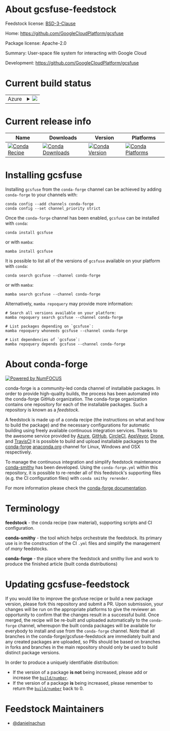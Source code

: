 About gcsfuse-feedstock
=======================

Feedstock license: [BSD-3-Clause](https://github.com/conda-forge/gcsfuse-feedstock/blob/main/LICENSE.txt)

Home: https://github.com/GoogleCloudPlatform/gcsfuse

Package license: Apache-2.0

Summary: User-space file system for interacting with Google Cloud

Development: https://github.com/GoogleCloudPlatform/gcsfuse

Current build status
====================


<table>
    
  <tr>
    <td>Azure</td>
    <td>
      <details>
        <summary>
          <a href="https://dev.azure.com/conda-forge/feedstock-builds/_build/latest?definitionId=23630&branchName=main">
            <img src="https://dev.azure.com/conda-forge/feedstock-builds/_apis/build/status/gcsfuse-feedstock?branchName=main">
          </a>
        </summary>
        <table>
          <thead><tr><th>Variant</th><th>Status</th></tr></thead>
          <tbody><tr>
              <td>linux_64</td>
              <td>
                <a href="https://dev.azure.com/conda-forge/feedstock-builds/_build/latest?definitionId=23630&branchName=main">
                  <img src="https://dev.azure.com/conda-forge/feedstock-builds/_apis/build/status/gcsfuse-feedstock?branchName=main&jobName=linux&configuration=linux%20linux_64_" alt="variant">
                </a>
              </td>
            </tr>
          </tbody>
        </table>
      </details>
    </td>
  </tr>
</table>

Current release info
====================

| Name | Downloads | Version | Platforms |
| --- | --- | --- | --- |
| [![Conda Recipe](https://img.shields.io/badge/recipe-gcsfuse-green.svg)](https://anaconda.org/conda-forge/gcsfuse) | [![Conda Downloads](https://img.shields.io/conda/dn/conda-forge/gcsfuse.svg)](https://anaconda.org/conda-forge/gcsfuse) | [![Conda Version](https://img.shields.io/conda/vn/conda-forge/gcsfuse.svg)](https://anaconda.org/conda-forge/gcsfuse) | [![Conda Platforms](https://img.shields.io/conda/pn/conda-forge/gcsfuse.svg)](https://anaconda.org/conda-forge/gcsfuse) |

Installing gcsfuse
==================

Installing `gcsfuse` from the `conda-forge` channel can be achieved by adding `conda-forge` to your channels with:

```
conda config --add channels conda-forge
conda config --set channel_priority strict
```

Once the `conda-forge` channel has been enabled, `gcsfuse` can be installed with `conda`:

```
conda install gcsfuse
```

or with `mamba`:

```
mamba install gcsfuse
```

It is possible to list all of the versions of `gcsfuse` available on your platform with `conda`:

```
conda search gcsfuse --channel conda-forge
```

or with `mamba`:

```
mamba search gcsfuse --channel conda-forge
```

Alternatively, `mamba repoquery` may provide more information:

```
# Search all versions available on your platform:
mamba repoquery search gcsfuse --channel conda-forge

# List packages depending on `gcsfuse`:
mamba repoquery whoneeds gcsfuse --channel conda-forge

# List dependencies of `gcsfuse`:
mamba repoquery depends gcsfuse --channel conda-forge
```


About conda-forge
=================

[![Powered by
NumFOCUS](https://img.shields.io/badge/powered%20by-NumFOCUS-orange.svg?style=flat&colorA=E1523D&colorB=007D8A)](https://numfocus.org)

conda-forge is a community-led conda channel of installable packages.
In order to provide high-quality builds, the process has been automated into the
conda-forge GitHub organization. The conda-forge organization contains one repository
for each of the installable packages. Such a repository is known as a *feedstock*.

A feedstock is made up of a conda recipe (the instructions on what and how to build
the package) and the necessary configurations for automatic building using freely
available continuous integration services. Thanks to the awesome service provided by
[Azure](https://azure.microsoft.com/en-us/services/devops/), [GitHub](https://github.com/),
[CircleCI](https://circleci.com/), [AppVeyor](https://www.appveyor.com/),
[Drone](https://cloud.drone.io/welcome), and [TravisCI](https://travis-ci.com/)
it is possible to build and upload installable packages to the
[conda-forge](https://anaconda.org/conda-forge) [anaconda.org](https://anaconda.org/)
channel for Linux, Windows and OSX respectively.

To manage the continuous integration and simplify feedstock maintenance
[conda-smithy](https://github.com/conda-forge/conda-smithy) has been developed.
Using the ``conda-forge.yml`` within this repository, it is possible to re-render all of
this feedstock's supporting files (e.g. the CI configuration files) with ``conda smithy rerender``.

For more information please check the [conda-forge documentation](https://conda-forge.org/docs/).

Terminology
===========

**feedstock** - the conda recipe (raw material), supporting scripts and CI configuration.

**conda-smithy** - the tool which helps orchestrate the feedstock.
                   Its primary use is in the construction of the CI ``.yml`` files
                   and simplify the management of *many* feedstocks.

**conda-forge** - the place where the feedstock and smithy live and work to
                  produce the finished article (built conda distributions)


Updating gcsfuse-feedstock
==========================

If you would like to improve the gcsfuse recipe or build a new
package version, please fork this repository and submit a PR. Upon submission,
your changes will be run on the appropriate platforms to give the reviewer an
opportunity to confirm that the changes result in a successful build. Once
merged, the recipe will be re-built and uploaded automatically to the
`conda-forge` channel, whereupon the built conda packages will be available for
everybody to install and use from the `conda-forge` channel.
Note that all branches in the conda-forge/gcsfuse-feedstock are
immediately built and any created packages are uploaded, so PRs should be based
on branches in forks and branches in the main repository should only be used to
build distinct package versions.

In order to produce a uniquely identifiable distribution:
 * If the version of a package **is not** being increased, please add or increase
   the [``build/number``](https://docs.conda.io/projects/conda-build/en/latest/resources/define-metadata.html#build-number-and-string).
 * If the version of a package **is** being increased, please remember to return
   the [``build/number``](https://docs.conda.io/projects/conda-build/en/latest/resources/define-metadata.html#build-number-and-string)
   back to 0.

Feedstock Maintainers
=====================

* [@danielnachun](https://github.com/danielnachun/)

